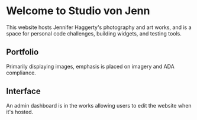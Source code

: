 # Welcome to Studio von Jenn

This website hosts Jennifer Haggerty's photography and art works, and is a space for personal code challenges, building widgets, and testing tools.

## Portfolio

Primarily displaying images, emphasis is placed on imagery and ADA compliance.

## Interface

An admin dashboard is in the works allowing users to edit the website when it's hosted.
